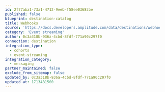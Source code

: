 ```yaml
---
id: 2f77aba1-73a1-4712-9eeb-f58ee03683be
published: false
blueprint: destination-catalog
title: Webhooks
source: 'https://docs.developers.amplitude.com/data/destinations/webhooks'
category: 'Event streaming'
author: 0c3a318b-936a-4cbd-8fdf-771a90c297f0
connection: destination
integration_type:
  - cohorts
  - event-streaming
integration_category:
  - messaging
partner_maintained: false
exclude_from_sitemap: false
updated_by: 0c3a318b-936a-4cbd-8fdf-771a90c297f0
updated_at: 1713481500
---
```

